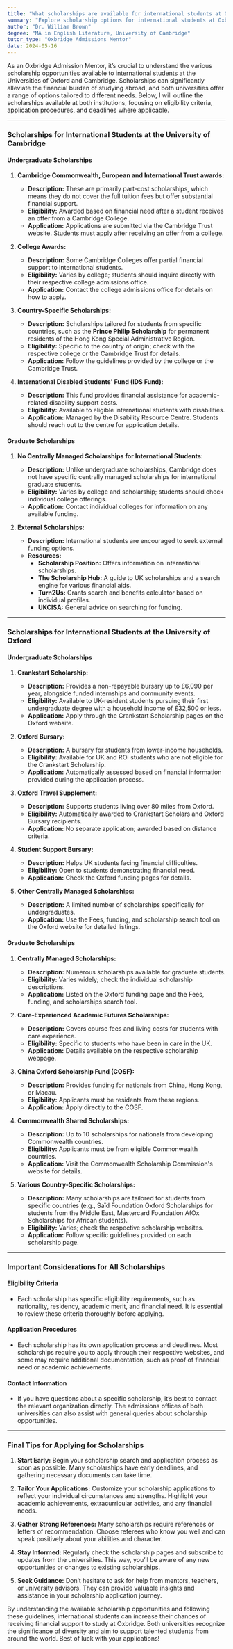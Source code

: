 ```yaml
---
title: "What scholarships are available for international students at Oxbridge?"
summary: "Explore scholarship options for international students at Oxbridge, including eligibility, application processes, and important deadlines."
author: "Dr. William Brown"
degree: "MA in English Literature, University of Cambridge"
tutor_type: "Oxbridge Admissions Mentor"
date: 2024-05-16
---
```


As an Oxbridge Admission Mentor, it’s crucial to understand the various scholarship opportunities available to international students at the Universities of Oxford and Cambridge. Scholarships can significantly alleviate the financial burden of studying abroad, and both universities offer a range of options tailored to different needs. Below, I will outline the scholarships available at both institutions, focusing on eligibility criteria, application procedures, and deadlines where applicable.

---

### Scholarships for International Students at the University of Cambridge

#### Undergraduate Scholarships

1. **Cambridge Commonwealth, European and International Trust awards:**
   - **Description:** These are primarily part-cost scholarships, which means they do not cover the full tuition fees but offer substantial financial support.
   - **Eligibility:** Awarded based on financial need after a student receives an offer from a Cambridge College.
   - **Application:** Applications are submitted via the Cambridge Trust website. Students must apply after receiving an offer from a college.

2. **College Awards:**
   - **Description:** Some Cambridge Colleges offer partial financial support to international students.
   - **Eligibility:** Varies by college; students should inquire directly with their respective college admissions office.
   - **Application:** Contact the college admissions office for details on how to apply.

3. **Country-Specific Scholarships:**
   - **Description:** Scholarships tailored for students from specific countries, such as the **Prince Philip Scholarship** for permanent residents of the Hong Kong Special Administrative Region.
   - **Eligibility:** Specific to the country of origin; check with the respective college or the Cambridge Trust for details.
   - **Application:** Follow the guidelines provided by the college or the Cambridge Trust.

4. **International Disabled Students' Fund (IDS Fund):**
   - **Description:** This fund provides financial assistance for academic-related disability support costs.
   - **Eligibility:** Available to eligible international students with disabilities.
   - **Application:** Managed by the Disability Resource Centre. Students should reach out to the centre for application details.

#### Graduate Scholarships

1. **No Centrally Managed Scholarships for International Students:**
   - **Description:** Unlike undergraduate scholarships, Cambridge does not have specific centrally managed scholarships for international graduate students.
   - **Eligibility:** Varies by college and scholarship; students should check individual college offerings.
   - **Application:** Contact individual colleges for information on any available funding.

2. **External Scholarships:**
   - **Description:** International students are encouraged to seek external funding options.
   - **Resources:** 
     - **Scholarship Position:** Offers information on international scholarships.
     - **The Scholarship Hub:** A guide to UK scholarships and a search engine for various financial aids.
     - **Turn2Us:** Grants search and benefits calculator based on individual profiles.
     - **UKCISA:** General advice on searching for funding.

---

### Scholarships for International Students at the University of Oxford

#### Undergraduate Scholarships

1. **Crankstart Scholarship:**
   - **Description:** Provides a non-repayable bursary up to £6,090 per year, alongside funded internships and community events.
   - **Eligibility:** Available to UK-resident students pursuing their first undergraduate degree with a household income of £32,500 or less.
   - **Application:** Apply through the Crankstart Scholarship pages on the Oxford website.

2. **Oxford Bursary:**
   - **Description:** A bursary for students from lower-income households.
   - **Eligibility:** Available for UK and ROI students who are not eligible for the Crankstart Scholarship.
   - **Application:** Automatically assessed based on financial information provided during the application process.

3. **Oxford Travel Supplement:**
   - **Description:** Supports students living over 80 miles from Oxford.
   - **Eligibility:** Automatically awarded to Crankstart Scholars and Oxford Bursary recipients.
   - **Application:** No separate application; awarded based on distance criteria.

4. **Student Support Bursary:**
   - **Description:** Helps UK students facing financial difficulties.
   - **Eligibility:** Open to students demonstrating financial need.
   - **Application:** Check the Oxford funding pages for details.

5. **Other Centrally Managed Scholarships:**
   - **Description:** A limited number of scholarships specifically for undergraduates.
   - **Application:** Use the Fees, funding, and scholarship search tool on the Oxford website for detailed listings.

#### Graduate Scholarships

1. **Centrally Managed Scholarships:**
   - **Description:** Numerous scholarships available for graduate students.
   - **Eligibility:** Varies widely; check the individual scholarship descriptions.
   - **Application:** Listed on the Oxford funding page and the Fees, funding, and scholarships search tool.

2. **Care-Experienced Academic Futures Scholarships:**
   - **Description:** Covers course fees and living costs for students with care experience.
   - **Eligibility:** Specific to students who have been in care in the UK.
   - **Application:** Details available on the respective scholarship webpage.

3. **China Oxford Scholarship Fund (COSF):**
   - **Description:** Provides funding for nationals from China, Hong Kong, or Macau.
   - **Eligibility:** Applicants must be residents from these regions.
   - **Application:** Apply directly to the COSF.

4. **Commonwealth Shared Scholarships:**
   - **Description:** Up to 10 scholarships for nationals from developing Commonwealth countries.
   - **Eligibility:** Applicants must be from eligible Commonwealth countries.
   - **Application:** Visit the Commonwealth Scholarship Commission's website for details.

5. **Various Country-Specific Scholarships:**
   - **Description:** Many scholarships are tailored for students from specific countries (e.g., Saïd Foundation Oxford Scholarships for students from the Middle East, Mastercard Foundation AfOx Scholarships for African students).
   - **Eligibility:** Varies; check the respective scholarship websites.
   - **Application:** Follow specific guidelines provided on each scholarship page.

---

### Important Considerations for All Scholarships

#### Eligibility Criteria
- Each scholarship has specific eligibility requirements, such as nationality, residency, academic merit, and financial need. It is essential to review these criteria thoroughly before applying.

#### Application Procedures
- Each scholarship has its own application process and deadlines. Most scholarships require you to apply through their respective websites, and some may require additional documentation, such as proof of financial need or academic achievements.

#### Contact Information
- If you have questions about a specific scholarship, it’s best to contact the relevant organization directly. The admissions offices of both universities can also assist with general queries about scholarship opportunities.

---

### Final Tips for Applying for Scholarships

1. **Start Early:** Begin your scholarship search and application process as soon as possible. Many scholarships have early deadlines, and gathering necessary documents can take time.

2. **Tailor Your Applications:** Customize your scholarship applications to reflect your individual circumstances and strengths. Highlight your academic achievements, extracurricular activities, and any financial needs.

3. **Gather Strong References:** Many scholarships require references or letters of recommendation. Choose referees who know you well and can speak positively about your abilities and character.

4. **Stay Informed:** Regularly check the scholarship pages and subscribe to updates from the universities. This way, you’ll be aware of any new opportunities or changes to existing scholarships.

5. **Seek Guidance:** Don’t hesitate to ask for help from mentors, teachers, or university advisors. They can provide valuable insights and assistance in your scholarship application journey.

By understanding the available scholarship opportunities and following these guidelines, international students can increase their chances of receiving financial support to study at Oxbridge. Both universities recognize the significance of diversity and aim to support talented students from around the world. Best of luck with your applications!
    
